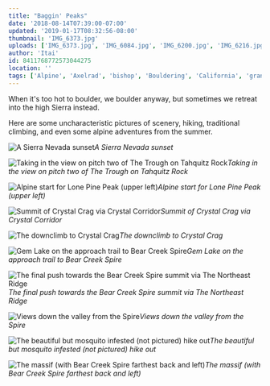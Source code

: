 ```yaml
---
title: "Baggin' Peaks"
date: '2018-08-14T07:39:00-07:00'
updated: '2019-01-17T08:32:56-08:00'
thumbnail: 'IMG_6373.jpg'
uploads: ['IMG_6373.jpg', 'IMG_6084.jpg', 'IMG_6200.jpg', 'IMG_6216.jpg', 'IMG_6222.jpg', 'IMG_6392.jpg', 'IMG_6397.jpg', 'IMG_6397.jpg', 'IMG_6395.jpg', 'IMG_6406.jpg', 'IMG_6408.jpg']
author: 'Itai'
id: 8411768772573044275
location: ''
tags: ['Alpine', 'Axelrad', 'bishop', 'Bouldering', 'California', 'granite', 'Mountain', 'peak', 'summit', 'traditional', 'tuolumne', 'yosemite']
---
```

When it's too hot to boulder, we boulder anyway, but sometimes we retreat into the high Sierra instead.

Here are some uncharacteristic pictures of scenery, hiking, traditional climbing, and even some alpine adventures from the summer.

![A Sierra Nevada sunset](uploads/IMG_6373.jpg)*A Sierra Nevada sunset*

![Taking in the view on pitch two of The Trough on Tahquitz Rock](uploads/IMG_6084.jpg)*Taking in the view on pitch two of The Trough on Tahquitz Rock*

![Alpine start for Lone Pine Peak (upper left)](uploads/IMG_6200.jpg)*Alpine start for Lone Pine Peak (upper left)*

![Summit of Crystal Crag via Crystal Corridor](uploads/IMG_6216.jpg)*Summit of Crystal Crag via Crystal Corridor*

![The downclimb to Crystal Crag](uploads/IMG_6222.jpg)*The downclimb to Crystal Crag*

![Gem Lake on the approach trail to Bear Creek Spire](uploads/IMG_6392.jpg)*Gem Lake on the approach trail to Bear Creek Spire*

![The final push towards the Bear Creek Spire summit via The Northeast Ridge](uploads/IMG_6397.jpg)*The final push towards the Bear Creek Spire summit via The Northeast Ridge*

![Views down the valley from the Spire](uploads/IMG_6395.jpg)*Views down the valley from the Spire*

![The beautiful but mosquito infested (not pictured) hike out](uploads/IMG_6406.jpg)*The beautiful but mosquito infested (not pictured) hike out*

![The massif (with Bear Creek Spire farthest back and left)](uploads/IMG_6408.jpg)*The massif (with Bear Creek Spire farthest back and left)*

